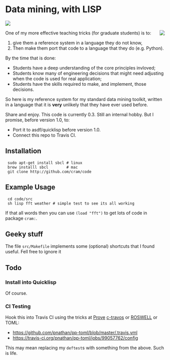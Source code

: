 # Data mining, with LISP

<a href="http://doi.org/10.5281/zenodo.1054269"><img src=https://zenodo.org/badge/DOI/10.5281/zenodo.1054269.svg></a>


<img align=right src="http://www.lisperati.com/lisplogo_warning_256.png">



One of my more effective teaching tricks 
(for graduate students) is to:

1. give them a reference system in 
a language they do not know, 
2. Then make them port that code to a language that they do (e.g. Python).

By the time that is done:

- Students have a deep understanding of the core principles invloved;
- Students know many of engineering decisions that might need adjusting when the code is used for
real application;
- Students have the skills required to make, and implement, those decisions.

So here is my reference system for my standard data mining toolkit, written in a language
that it is **very** unlikely that they have ever used before.

Share and enjoy.  This code is currently 0.3. Still an internal hobby. 
But I promise, before version 1.0,  to:

- Port it to asdf/quicklisp before version 1.0.
- Connect this repo to Travis CI.

## Installation

     sudo apt-get install sbcl # linux
     brew installl sbcl        # mac
     git clone http://github.com/cram/code
     
## Example Usage

     cd code/src
     sh lisp fft weather # simple test to see its all working
     
If that all words then you can  use `(load "fft")` to get lots of code
in package `cram:`.

## Geeky stuff

The file `src/Makefile` implements  some (optional) shortcuts that I found 
useful. Fell free to ignore it 

## Todo

### Install into Quicklisp

Of course.

### CI Testing

Hook this into Travis CI using the tricks at
[Prove](https://lispcookbook.github.io/cl-cookbook/testing.html)
[c-travos](https://github.com/luismbo/cl-travis/blob/master/install.sh) or
[ROSWELL](https://github.com/roswell/roswell/wiki/Travis-CI)
or TOML:

- https://github.com/pnathan/pp-toml/blob/master/.travis.yml
- https://travis-ci.org/pnathan/pp-toml/jobs/99057762/config
 
This may   mean replacing my `deftest`s with something from the above.
Such is life.
